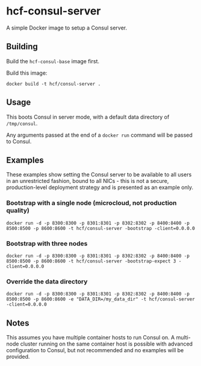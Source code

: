 # hcf-consul-server

A simple Docker image to setup a Consul server.

## Building

Build the `hcf-consul-base` image first.

Build this image:

    docker build -t hcf/consul-server .

## Usage

This boots Consul in server mode, with a default data directory of `/tmp/consul`.

Any arguments passed at the end of a `docker run` command will be passed to Consul.

## Examples

These examples show setting the Consul server to be available to all users in an unrestricted fashion, bound to all NICs - this is not a secure, production-level deployment strategy and is presented as an example only.

### Bootstrap with a single node (microcloud, not production quality)

    docker run -d -p 8300:8300 -p 8301:8301 -p 8302:8302 -p 8400:8400 -p 8500:8500 -p 8600:8600 -t hcf/consul-server -bootstrap -client=0.0.0.0

### Bootstrap with three nodes

    docker run -d -p 8300:8300 -p 8301:8301 -p 8302:8302 -p 8400:8400 -p 8500:8500 -p 8600:8600 -t hcf/consul-server -bootstrap-expect 3 -client=0.0.0.0

### Override the data directory

    docker run -d -p 8300:8300 -p 8301:8301 -p 8302:8302 -p 8400:8400 -p 8500:8500 -p 8600:8600 -e "DATA_DIR=/my_data_dir" -t hcf/consul-server -client=0.0.0.0

## Notes

This assumes you have multiple container hosts to run Consul on. A multi-node cluster running on the same container host is possible with advanced configuration to Consul, but not recommended and no examples will be provided.